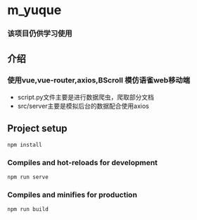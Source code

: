 # m_yuque

### 该项目仍供学习使用

## 介绍
### 使用vue,vue-router,axios,BScroll 模仿语雀web移动端
* script.py文件主要是进行数据爬虫，爬取部分文档
* src/server主要是模拟后台的数据配合使用axios


## Project setup
```
npm install
```

### Compiles and hot-reloads for development
```
npm run serve
```

### Compiles and minifies for production
```
npm run build
```

